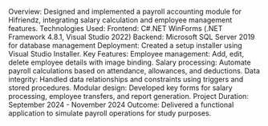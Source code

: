 Overview: Designed and implemented a payroll accounting module for Hifriendz, integrating salary calculation and employee management features.
Technologies Used:
Frontend: C#.NET WinForms (.NET Framework 4.8.1, Visual Studio 2022)
Backend: Microsoft SQL Server 2019 for database management
Deployment: Created a setup installer using Visual Studio Installer.
Key Features:
Employee management: Add, edit, delete employee details with image binding.
Salary processing: Automate payroll calculations based on attendance, allowances, and deductions.
Data integrity: Handled data relationships and constraints using triggers and stored procedures.
Modular design: Developed key forms for salary processing, employee transfers, and report generation.
Project Duration: September 2024 - November 2024
Outcome: Delivered a functional application to simulate payroll operations for study purposes.
